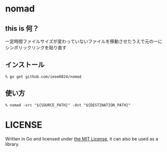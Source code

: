 # nomad

## this is 何？
一定時間ファイルサイズが変わっていないファイルを移動させたうえで元の一にシンボリックリンクを貼り直す

## インストール
```
% go get github.com/ieee0824/nomad
```

## 使い方
```
% nomad -src "${SOURCE_PATH}" -dst "${DESTINATION_PATH}"
```

# LICENSE
Written in Go and licensed under [the MIT License](https://opensource.org/licenses/MIT), it can also be used as a library.
